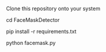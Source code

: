Clone this repository onto your system

cd FaceMaskDetector

pip install -r requirements.txt

python facemask.py
